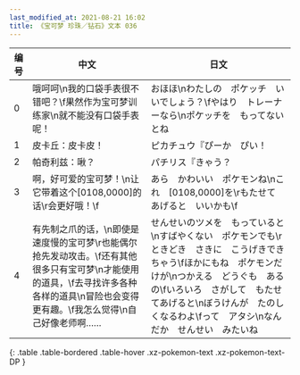 ```yaml
---
last_modified_at: 2021-08-21 16:02
title: 《宝可梦 珍珠／钻石》文本 036
---
```

| 编号 | 中文 | 日文 |
| ---- | ---- | ---- |
| 0 | 哦呵呵\n我的口袋手表很不错吧？\f果然作为宝可梦训练家\n就不能没有口袋手表呢！ | おほほ\nわたしの　ポケッチ　いいでしょう？\fやはり　トレーナーなら\nポケッチを　もってないとね |
| 1 | 皮卡丘：皮卡皮！ | ピカチュウ『ぴーか　ぴい！ |
| 2 | 帕奇利兹：啾？ | パチリス『きゃう？ |
| 3 | 啊，好可爱的宝可梦！\n让它带着这个[0108,0000]的话\r会更好哦！\f | あら　かわいい　ポケモンね\nこれ　[0108,0000]を\rもたせて　あげると　いいかも\f |
| 4 | 有先制之爪的话，\n即使是速度慢的宝可梦\r也能偶尔抢先发动攻击。\f还有其他很多只有宝可梦\n才能使用的道具，\f去寻找许多各种各样的道具\n冒险也会变得更有趣。\f我怎么觉得\n自己好像老师啊…… | せんせいのツメを　もっていると\nすばやくない　ポケモンでも\rときどき　さきに　こうげきできちゃう\fほかにもね　ポケモンだけが\nつかえる　どうぐも　あるの\fいろいろ　さがして　もたせてあげると\nぼうけんが　たのしくなるわよ\fって　アタシ\nなんだか　せんせい　みたいね |
{: .table .table-bordered .table-hover .xz-pokemon-text .xz-pokemon-text-DP }